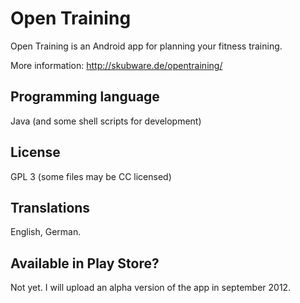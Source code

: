 Open Training
=============

Open Training is an Android app for planning your fitness training.

More information:
http://skubware.de/opentraining/

Programming language
--------------------
Java (and some shell scripts for development)

License
-------
GPL 3 (some files may be CC licensed)


Translations
------------
English, German.

Available in Play Store?
------------------------
Not yet. I will upload an alpha version of the app in september 2012.
